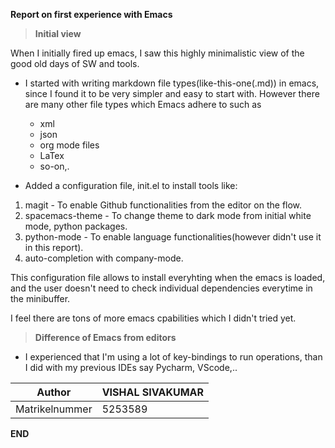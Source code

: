 __Report on first experience with Emacs__

> __Initial view__

When I initially fired up emacs, I saw this highly minimalistic view of the good old days of SW and tools.

- I started with writing markdown file types(like-this-one(.md)) in emacs, since I found it to be very simpler and easy to start with. However there are many other file types which Emacs adhere to such as
  - xml
  - json
  - org mode files
  - LaTex
  - so-on,.

- Added a configuration file, init.el to install tools like:
1. magit           - To enable Github functionalities from the editor on the flow.
2. spacemacs-theme - To change theme to dark mode from initial white mode, python packages.
3. python-mode     - To enable language functionalities(however didn't use it in this report).
4. auto-completion with company-mode.

This configuration file allows to install everyhting when the emacs is loaded, and the user doesn't need to check individual dependencies everytime in the minibuffer.

I feel there are tons of more emacs cpabilities which I didn't tried yet.

> __Difference of Emacs from editors__

- I experienced that I'm using a lot of key-bindings to run operations, than I did with my previous IDEs say Pycharm, VScode,..


| Author           | VISHAL SIVAKUMAR |
| ---------------- | ---------------- |
| Matrikelnummer   |     5253589      |

__END__
